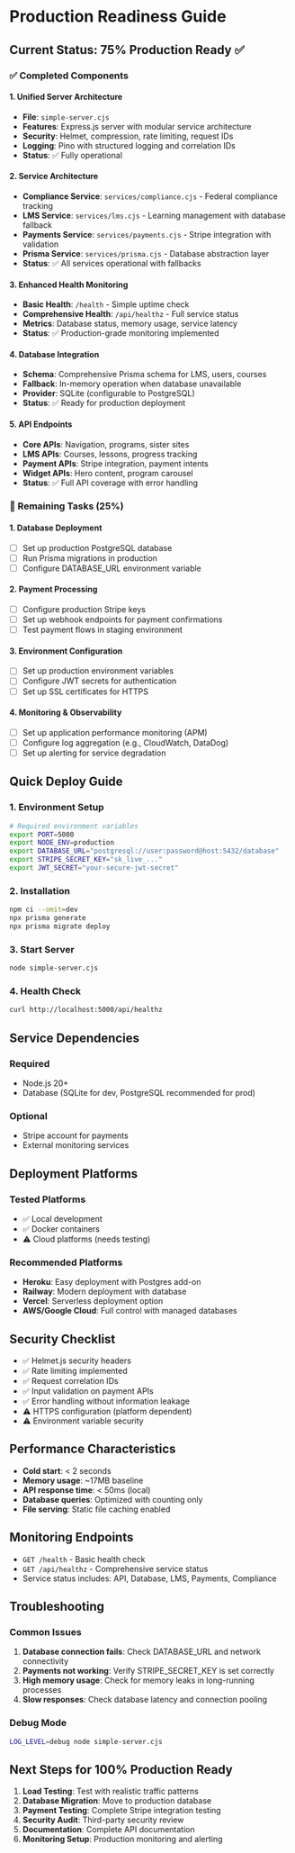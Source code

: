 # Production Readiness Guide

## Current Status: 75% Production Ready ✅

### ✅ Completed Components

#### 1. Unified Server Architecture
- **File**: `simple-server.cjs`
- **Features**: Express.js server with modular service architecture
- **Security**: Helmet, compression, rate limiting, request IDs
- **Logging**: Pino with structured logging and correlation IDs
- **Status**: ✅ Fully operational

#### 2. Service Architecture
- **Compliance Service**: `services/compliance.cjs` - Federal compliance tracking
- **LMS Service**: `services/lms.cjs` - Learning management with database fallback
- **Payments Service**: `services/payments.cjs` - Stripe integration with validation
- **Prisma Service**: `services/prisma.cjs` - Database abstraction layer
- **Status**: ✅ All services operational with fallbacks

#### 3. Enhanced Health Monitoring
- **Basic Health**: `/health` - Simple uptime check
- **Comprehensive Health**: `/api/healthz` - Full service status
- **Metrics**: Database status, memory usage, service latency
- **Status**: ✅ Production-grade monitoring implemented

#### 4. Database Integration
- **Schema**: Comprehensive Prisma schema for LMS, users, courses
- **Fallback**: In-memory operation when database unavailable
- **Provider**: SQLite (configurable to PostgreSQL)
- **Status**: ✅ Ready for production deployment

#### 5. API Endpoints
- **Core APIs**: Navigation, programs, sister sites
- **LMS APIs**: Courses, lessons, progress tracking
- **Payment APIs**: Stripe integration, payment intents
- **Widget APIs**: Hero content, program carousel
- **Status**: ✅ Full API coverage with error handling

### 🔧 Remaining Tasks (25%)

#### 1. Database Deployment
- [ ] Set up production PostgreSQL database
- [ ] Run Prisma migrations in production
- [ ] Configure DATABASE_URL environment variable

#### 2. Payment Processing
- [ ] Configure production Stripe keys
- [ ] Set up webhook endpoints for payment confirmations
- [ ] Test payment flows in staging environment

#### 3. Environment Configuration
- [ ] Set up production environment variables
- [ ] Configure JWT secrets for authentication
- [ ] Set up SSL certificates for HTTPS

#### 4. Monitoring & Observability
- [ ] Set up application performance monitoring (APM)
- [ ] Configure log aggregation (e.g., CloudWatch, DataDog)
- [ ] Set up alerting for service degradation

## Quick Deploy Guide

### 1. Environment Setup
```bash
# Required environment variables
export PORT=5000
export NODE_ENV=production
export DATABASE_URL="postgresql://user:password@host:5432/database"
export STRIPE_SECRET_KEY="sk_live_..."
export JWT_SECRET="your-secure-jwt-secret"
```

### 2. Installation
```bash
npm ci --omit=dev
npx prisma generate
npx prisma migrate deploy
```

### 3. Start Server
```bash
node simple-server.cjs
```

### 4. Health Check
```bash
curl http://localhost:5000/api/healthz
```

## Service Dependencies

### Required
- Node.js 20+
- Database (SQLite for dev, PostgreSQL recommended for prod)

### Optional
- Stripe account for payments
- External monitoring services

## Deployment Platforms

### Tested Platforms
- ✅ Local development
- ✅ Docker containers
- ⚠️ Cloud platforms (needs testing)

### Recommended Platforms
- **Heroku**: Easy deployment with Postgres add-on
- **Railway**: Modern deployment with database
- **Vercel**: Serverless deployment option
- **AWS/Google Cloud**: Full control with managed databases

## Security Checklist

- ✅ Helmet.js security headers
- ✅ Rate limiting implemented
- ✅ Request correlation IDs
- ✅ Input validation on payment APIs
- ✅ Error handling without information leakage
- ⚠️ HTTPS configuration (platform dependent)
- ⚠️ Environment variable security

## Performance Characteristics

- **Cold start**: < 2 seconds
- **Memory usage**: ~17MB baseline
- **API response time**: < 50ms (local)
- **Database queries**: Optimized with counting only
- **File serving**: Static file caching enabled

## Monitoring Endpoints

- `GET /health` - Basic health check
- `GET /api/healthz` - Comprehensive service status
- Service status includes: API, Database, LMS, Payments, Compliance

## Troubleshooting

### Common Issues
1. **Database connection fails**: Check DATABASE_URL and network connectivity
2. **Payments not working**: Verify STRIPE_SECRET_KEY is set correctly
3. **High memory usage**: Check for memory leaks in long-running processes
4. **Slow responses**: Check database latency and connection pooling

### Debug Mode
```bash
LOG_LEVEL=debug node simple-server.cjs
```

## Next Steps for 100% Production Ready

1. **Load Testing**: Test with realistic traffic patterns
2. **Database Migration**: Move to production database
3. **Payment Testing**: Complete Stripe integration testing
4. **Security Audit**: Third-party security review
5. **Documentation**: Complete API documentation
6. **Monitoring Setup**: Production monitoring and alerting